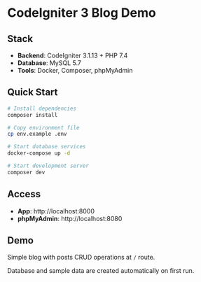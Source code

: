 # CodeIgniter 3 Blog Demo

## Stack

- **Backend**: CodeIgniter 3.1.13 + PHP 7.4
- **Database**: MySQL 5.7
- **Tools**: Docker, Composer, phpMyAdmin

## Quick Start

```bash
# Install dependencies
composer install

# Copy environment file
cp env.example .env

# Start database services
docker-compose up -d

# Start development server
composer dev
```

## Access

- **App**: http://localhost:8000
- **phpMyAdmin**: http://localhost:8080

## Demo

Simple blog with posts CRUD operations at `/` route.

Database and sample data are created automatically on first run.
